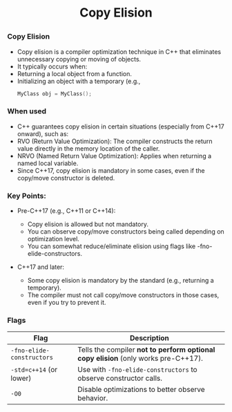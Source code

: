 <h1 style="text-align:center;"> Copy Elision </p>

### Copy Elision

- Copy elision is a compiler optimization technique in C++ that eliminates unnecessary copying or moving of objects.
- It typically occurs when:
- Returning a local object from a function.
- Initializing an object with a temporary (e.g.,
  ```cpp
  MyClass obj = MyClass();
  ```

### When used

- C++ guarantees copy elision in certain situations (especially from C++17 onward), such as:
- RVO (Return Value Optimization): The compiler constructs the return value directly in the memory location of the caller.
- NRVO (Named Return Value Optimization): Applies when returning a named local variable.
- Since C++17, copy elision is mandatory in some cases, even if the copy/move constructor is deleted.

### Key Points:

- Pre-C++17 (e.g., C++11 or C++14):
  - Copy elision is allowed but not mandatory.
  - You can observe copy/move constructors being called depending on optimization level.
  - You can somewhat reduce/eliminate elision using flags like -fno-elide-constructors.

- C++17 and later:
  - Some copy elision is mandatory by the standard (e.g., returning a temporary).
  - The compiler must not call copy/move constructors in those cases, even if you try to prevent it.

### Flags

| Flag                      | Description                                                                         |
| ------------------------- | ----------------------------------------------------------------------------------- |
| `-fno-elide-constructors` | Tells the compiler **not to perform optional copy elision** (only works pre-C++17). |
| `-std=c++14` (or lower)   | Use with `-fno-elide-constructors` to observe constructor calls.                    |
| `-O0`                     | Disable optimizations to better observe behavior.                                   |
